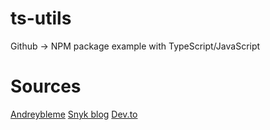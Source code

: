 # ts-utils
Github -> NPM package example with TypeScript/JavaScript

# Sources
[Andreybleme](https://andreybleme.com/2020-05-31/hosting-private-npm-packages-for-free/)
[Snyk blog](https://snyk.io/blog/best-practices-create-modern-npm-package/)
[Dev.to](https://dev.to/kouts/automated-versioning-and-package-publishing-using-github-actions-and-semantic-release-1kce)
